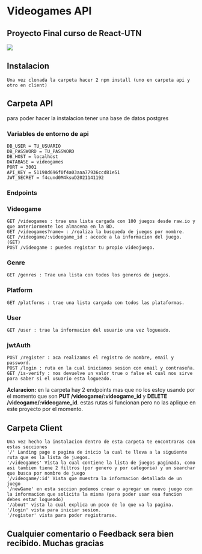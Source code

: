 # Videogames API

## Proyecto Final curso de React-UTN

![](https://dana.org/wp-content/uploads/2019/11/videogames-boffey-nov-2019.jpg)


## Instalacion

    Una vez clonada la carpeta hacer 2 npm install (uno en carpeta api y otro en client)

## Carpeta API 
para poder hacer la instalacion tener una base de datos postgres
### Variables de entorno de api 

    DB_USER = TU_USUARIO
    DB_PASSWORD = TU_PASSWORD
    DB_HOST = localhost
    DATABASE = videogames
    PORT = 3001
    API_KEY = 51198d696f0f4a03aaa77936ccd81e51
    JWT_SECRET = f4cund0M4ksuD2021141192

### Endpoints
### Videogame
    GET /videogames : trae una lista cargada con 100 juegos desde raw.io y que anteriormente los almacena en la BD.
    GET /videogames?name= : /realiza la busqueda de juegos por nombre.
    GET /videogame/:videogame_id : accede a la informacion del juego. (GET)
    POST /videogame : puedes registar tu propio videojuego. 

### Genre
    GET /genres : Trae una lista con todos los generos de juegos.

### Platform
    GET /platforms : trae una lista cargada con todos las plataformas.

### User
    GET /user : trae la informacion del usuario una vez logueado.

### jwtAuth
    POST /register : aca realizamos el registro de nombre, email y password.
    POST /login : ruta en la cual iniciamos sesion con email y contraseña.
    GET /is-verify : nos devuelve un valor true o false el cual nos sirve para saber si el usuario esta logueado.

**Aclaracion:** en la carpeta hay 2 endpoints mas que no los estoy usando por el momento que son **PUT /videogame/:videogame_id** y **DELETE /videogame/:videogame_id**. estas rutas si funcionan pero no las aplique en este proyecto por el momento.

## Carpeta Client
    Una vez hecho la instalacion dentro de esta carpeta te encontraras con estas secciones
    '/' Landing page o pagina de inicio la cual te lleva a la siguiente ruta que es la lista de juegos.
    '/videogames' Vista la cual contiene la lista de juegos paginada, como asi tambien tiene 2 filtros (por genero y por categoria) y un searchar que busca por nombre de juego
    '/videogame/:id' Vista que muestra la informacion detallada de un juego
    '/newGame' en esta seccion podemos crear o agregar un nuevo juego con la informacion que solicita la misma (para poder usar esa funcion debes estar logueado)
    '/about' vista la cual explica un poco de lo que va la pagina.
    '/login' vista para iniciar sesion.
    '/register' vista para poder registrarse.


## **Cualquier comentario o Feedback sera bien recibido. Muchas gracias**

